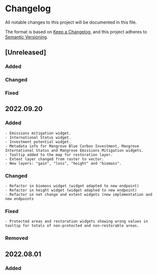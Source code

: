 # Changelog

All notable changes to this project will be documented in this file.

The format is based on [Keep a Changelog](https://keepachangelog.com/en/1.0.0/),
and this project adheres to [Semantic Versioning](https://semver.org/).

## [Unreleased]

### Added


### Changed
   
### Fixed
  
  
## 2022.09.20

### Added
    - Emissions mitigation widget.
    - International Status widget.
    - Investment potential widget.
    - Metadata info for Mangrove Blue Carbon Investment, Mangrove International Status and Mangrove Emissions Mitigation widgets.
    - Tooltip added to the map for restoration layer.
    - Extent layer changed from raster to vector.
    - New layers: "gain", "loss", "height" and "biomass".

### Changed
    - Refactor in biomass widget (widget adapted to new endpoint)
    - Refactor in height widget (widget adapted to new endpoint)
    - Refactor in net change and extent widgets (new implementation and new endpoints
    
### Fixed
    - Protected areas and restoration widgets showing wrong values in tooltip for totals of non-protected and non-restorable areas.

### Removed


## 2022.08.01

### Added

